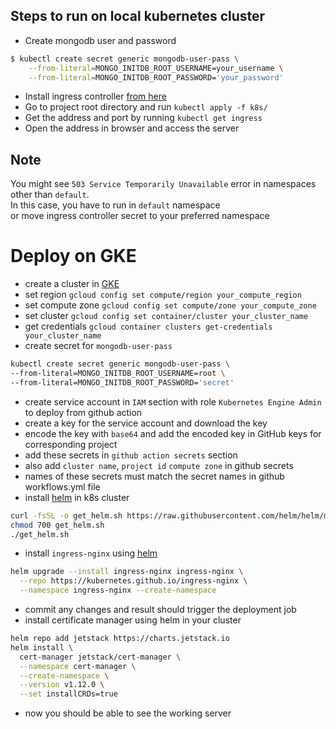 ## Steps to run on local kubernetes cluster
- Create mongodb user and password
```bash
$ kubectl create secret generic mongodb-user-pass \
    --from-literal=MONGO_INITDB_ROOT_USERNAME=your_username \
    --from-literal=MONGO_INITDB_ROOT_PASSWORD='your_password'
```
- Install ingress controller [from here](https://kubernetes.github.io/ingress-nginx/deploy/)
- Go to project root directory and run `kubectl apply -f k8s/`
- Get the address and port by running `kubectl get ingress`
- Open the address in browser and access the server
## Note 
You might see `503 Service Temporarily Unavailable` error in namespaces other than `default`. \
In this case, you have to run in `default` namespace  \
or move ingress controller secret to your preferred namespace 

# Deploy on GKE
- create a cluster in [GKE](https://console.cloud.google.com/)
- set region `gcloud config set compute/region your_compute_region`
- set compute zone `gcloud config set compute/zone your_compute_zone`
- set cluster `gcloud config set container/cluster your_cluster_name`
- get credentials `gcloud container clusters get-credentials your_cluster_name`
- create secret for `mongodb-user-pass`
```bash
kubectl create secret generic mongodb-user-pass \
--from-literal=MONGO_INITDB_ROOT_USERNAME=root \
--from-literal=MONGO_INITDB_ROOT_PASSWORD='secret' 
```
- create service account in `IAM` section with role `Kubernetes Engine Admin` to deploy from github action 
- create a key for the service account and download the key
- encode the key with `base64` and add the encoded key in GitHub keys for corresponding project
- add these secrets in `github action secrets` section
- also add `cluster name`, `project id` `compute zone` in github secrets
- names of these secrets must match the secret names in github workflows.yml file
- install [helm](https://helm.sh/docs/intro/install/#from-script) in k8s cluster
```bash
curl -fsSL -o get_helm.sh https://raw.githubusercontent.com/helm/helm/main/scripts/get-helm-3
chmod 700 get_helm.sh
./get_helm.sh 
```
- install `ingress-nginx` using [helm](https://kubernetes.github.io/ingress-nginx/deploy/#using-helm)
```bash
helm upgrade --install ingress-nginx ingress-nginx \
  --repo https://kubernetes.github.io/ingress-nginx \
  --namespace ingress-nginx --create-namespace
```
- commit any changes and result should trigger the deployment job
- install certificate manager using helm in your cluster
```bash
helm repo add jetstack https://charts.jetstack.io
helm install \
  cert-manager jetstack/cert-manager \
  --namespace cert-manager \
  --create-namespace \
  --version v1.12.0 \
  --set installCRDs=true
```
- now you should be able to see the working server